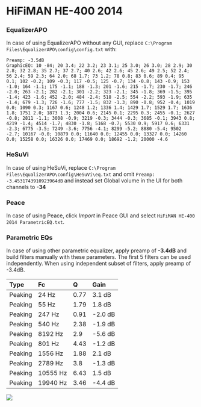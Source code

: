 # HiFiMAN HE-400 2014

### EqualizerAPO
In case of using EqualizerAPO without any GUI, replace `C:\Program Files\EqualizerAPO\config\config.txt`
with:
```
Preamp: -3.5dB
GraphicEQ: 10 -84; 20 3.4; 22 3.2; 23 3.1; 25 3.0; 26 3.0; 28 2.9; 30 2.8; 32 2.8; 35 2.7; 37 2.7; 40 2.6; 42 2.6; 45 2.6; 49 2.5; 52 2.4; 56 2.4; 59 2.3; 64 2.0; 68 1.7; 73 1.2; 78 0.8; 83 0.6; 89 0.4; 95 0.1; 102 -0.2; 109 -0.3; 117 -0.5; 125 -0.7; 134 -0.8; 143 -0.9; 153 -1.0; 164 -1.1; 175 -1.1; 188 -1.3; 201 -1.6; 215 -1.7; 230 -1.7; 246 -2.0; 263 -2.1; 282 -2.1; 301 -2.2; 323 -2.1; 345 -1.8; 369 -1.5; 395 -1.4; 423 -1.6; 452 -2.0; 484 -2.4; 518 -2.5; 554 -2.2; 593 -1.9; 635 -1.4; 679 -1.3; 726 -1.6; 777 -1.5; 832 -1.3; 890 -0.8; 952 -0.4; 1019 0.0; 1090 0.3; 1167 0.6; 1248 1.2; 1336 1.4; 1429 1.7; 1529 1.7; 1636 1.8; 1751 2.0; 1873 1.3; 2004 0.6; 2145 0.1; 2295 0.3; 2455 -0.1; 2627 -0.8; 2811 -1.1; 3008 -0.9; 3219 -0.3; 3444 -0.3; 3685 -0.1; 3943 0.8; 4219 -1.4; 4514 -1.7; 4830 -1.8; 5168 -0.7; 5530 0.9; 5917 0.6; 6331 -2.3; 6775 -3.5; 7249 -3.6; 7756 -4.1; 8299 -5.2; 8880 -5.4; 9502 -2.7; 10167 -0.0; 10879 0.0; 11640 0.0; 12455 0.0; 13327 0.0; 14260 0.0; 15258 0.0; 16326 0.0; 17469 0.0; 18692 -1.2; 20000 -4.6
```

### HeSuVi
In case of using HeSuVi, replace `C:\Program Files\EqualizerAPO\config\HeSuVi\eq.txt` and omit `Preamp:
-3.4531743910923964dB` and instead set Global volume in the UI for both channels to **-34**

### Peace
In case of using Peace, click *Import* in Peace GUI and select `HiFiMAN HE-400 2014 ParametricEQ.txt`.

### Parametric EQs
In case of using other parametric equalizer, apply preamp of **-3.4dB** and build filters manually
with these parameters. The first 5 filters can be used independently.
When using independent subset of filters, apply preamp of -3.4dB.

| Type    | Fc       |    Q | Gain    |
|:--------|:---------|:-----|:--------|
| Peaking | 24 Hz    | 0.77 | 3.1 dB  |
| Peaking | 55 Hz    | 1.79 | 1.8 dB  |
| Peaking | 247 Hz   | 0.91 | -2.0 dB |
| Peaking | 540 Hz   | 2.38 | -1.9 dB |
| Peaking | 8192 Hz  | 2.9  | -5.6 dB |
| Peaking | 801 Hz   | 4.43 | -1.2 dB |
| Peaking | 1556 Hz  | 1.88 | 2.1 dB  |
| Peaking | 2789 Hz  | 3.8  | -1.3 dB |
| Peaking | 10555 Hz | 6.43 | 1.5 dB  |
| Peaking | 19940 Hz | 3.46 | -4.4 dB |

![](https://raw.githubusercontent.com/jaakkopasanen/AutoEq/master/results/innerfidelity/sbaf-serious/HiFiMAN%20HE-400%202014/HiFiMAN%20HE-400%202014.png)